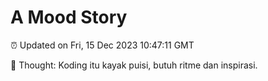# A Mood Story

⏰ Updated on Fri, 15 Dec 2023 10:47:11 GMT

💭 Thought: Koding itu kayak puisi, butuh ritme dan inspirasi.

